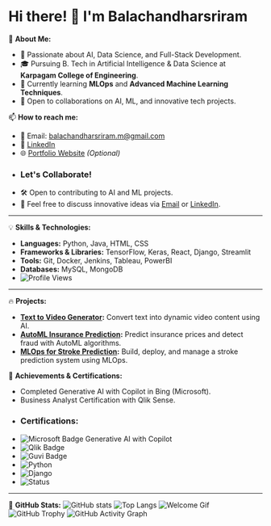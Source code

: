 # Hi there! 👋 I'm Balachandharsriram

🚀 **About Me:**
- 🔭 Passionate about AI, Data Science, and Full-Stack Development.
- 🎓 Pursuing B. Tech in Artificial Intelligence & Data Science at **Karpagam College of Engineering**.
- 🌱 Currently learning **MLOps** and **Advanced Machine Learning Techniques**.
- 💼 Open to collaborations on AI, ML, and innovative tech projects.

📫 **How to reach me:**
- 📧 Email: [balachandharsriram.m@gmail.com](mailto:balachandharsriram.m@gmail.com)
- 💼 [LinkedIn](https://www.linkedin.com/in/balachandharsriram/)
- 🌐 [Portfolio Website](#) *(Optional)*
- ### Let's Collaborate!
- 🛠 Open to contributing to AI and ML projects.
- 💬 Feel free to discuss innovative ideas via [Email](mailto:balachandharsriram.m@gmail.com) or [LinkedIn](https://linkedin.com/in/balachandharsriram).

---

💡 **Skills & Technologies:**
- **Languages:** Python, Java, HTML, CSS
- **Frameworks & Libraries:** TensorFlow, Keras, React, Django, Streamlit
- **Tools:** Git, Docker, Jenkins, Tableau, PowerBI
- **Databases:** MySQL, MongoDB
- ![Profile Views](https://komarev.com/ghpvc/?username=Balachandharsriram&color=blue)

---

🔥 **Projects:**
- **[Text to Video Generator](#):** Convert text into dynamic video content using AI.
- **[AutoML Insurance Prediction](#):** Predict insurance prices and detect fraud with AutoML algorithms.
- **[MLOps for Stroke Prediction](#):** Build, deploy, and manage a stroke prediction system using MLOps.

🌟 **Achievements & Certifications:**
- Completed Generative AI with Copilot in Bing (Microsoft).
- Business Analyst Certification with Qlik Sense.
- ### Certifications:
- ![Microsoft Badge](https://img.shields.io/badge/Microsoft-GenerativeAI-blue) Generative AI with Copilot
- ![Qlik Badge](https://img.shields.io/badge/Qlik-Business%20Analyst-green)
- ![Guvi Badge](https://img.shields.io/badge/Guvi-Python%20Data%20Science-yellow)
- ![Python](https://img.shields.io/badge/python-3.8-blue.svg)
- ![Django](https://img.shields.io/badge/Django-4.1-green.svg)
- ![Status](https://img.shields.io/badge/Status-Active-success.svg)

---

🧩 **GitHub Stats:**
![GitHub stats](https://github-readme-stats.vercel.app/api?username=Balachandharsriram&show_icons=true&theme=radical)
![Top Langs](https://github-readme-stats.vercel.app/api/top-langs/?username=Balachandharsriram&layout=compact&theme=radical)
![Welcome Gif](https://media.giphy.com/media/qgQUggAC3Pfv687qPC/giphy.gif)
![GitHub Trophy](https://github-profile-trophy.vercel.app/?username=Balachandharsriram&theme=onedark)
![GitHub Activity Graph](https://github-readme-activity-graph.vercel.app/graph?username=Balachandharsriram&theme=react-dark)


